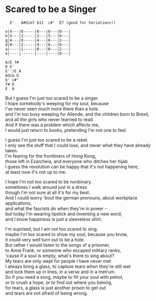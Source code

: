 # Scared to be a Singer

```
  E'   A#dim7 b11  c#'  E7 (good for Variations!)

e|4---|0-----|0---|0---|0---|
b|5---|2-----|3---|5---|0---|
g|4---|0-----|4---|6---|2---|
d|0---|2-----|4---|6---|0---|
a|----|1-----|0---|0---|2---|
e|----|------|----|----|0---|

A/E f#
D E'
E''/E A
Adim D
b' c#'
f# D
E  A
```

But I guess I'm just too scared to be a singer.  
I hope somebody's weeping for my soul, because  
I've never seen much more there than a hole.  
and I'm too busy weeping for Allende, and the children born to Brexit,  
and all the girls who never learned to read  
And if there was a problem which affects me,  
I would just return to books, pretending I'm not one to feel.

I guess I'm just too scared to be a rebel.  
I only see the stuff that I could lose, 
and never what they have already taken.  
I'm fearing for the frontliners of Hong Kong,  
those left in Exarcheia, and everyone who ditches her hijab  
I guess the revolution can be happy that it's not happening here,  
at least now it's not up to me.

I hope I'm not too scared to be nonbinary.  
sometimes I walk around just in a dress  
though I'm not sure at all it's for my best.  
And I could worry 'bout the german pronouns, about workplace applications,  
and what the fascists do when they're in power -  
but today I'm wearing lipstick and inventing a new word,  
and I know happiness is just a sleeveless shirt.

I'm suprised, but I am not too scared to sing.  
maybe I'm too scared to show my soul, because you know,  
it could very well turn out to be a hole.  
But rather I would listen to the songs of a prisoner,  
to Anne Frank, or someone who escaped military ranks,  
'cause if a soul is empty, what's there to sing about?  
My tears are only wept for people I have never met  
I always bring a glass, to capture tears when they're still wet  
and lock them up in lines, in a verse and in a metrum.  
So if you need a song, maybe to fill your soul with petrol,  
or to crush a hope, or to find out where you belong,  
for tears, a glass is just another prison to get out  
and tears are not afraid of being wrong.

